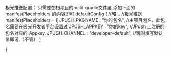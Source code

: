 极光推送配置：
只需要在根项目的build.gradle文件里 添加下面的 manifestPlaceholders 的内容即可
defaultConfig {
        //略...
        //极光推送
        manifestPlaceholders = [
                JPUSH_PKGNAME : "你的包名",             //主项目包名，此包名需要在极光开发者平台设置过
                JPUSH_APPKEY : "你的key",              //JPush 上注册的包名对应的 Appkey.
                JPUSH_CHANNEL : "developer-default",  //暂时填写默认值即可.（不管）
        ]

}